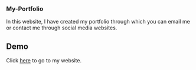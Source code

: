 ### My-Portfolio

In this website, I have created my portfolio through which you can email me or contact me through social media websites.

## Demo

Click [here](https://dupanshu.github.io/my-portfolio/) to go to my website.

